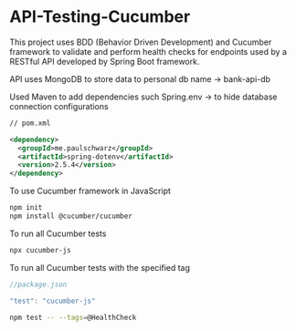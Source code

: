 # API-Testing-Cucumber

This project uses BDD (Behavior Driven Development) and Cucumber framework to validate and perform health checks for endpoints used by a RESTful API developed by Spring Boot framework. 

API uses MongoDB to store data to personal db name -> bank-api-db

Used Maven to add dependencies such Spring.env -> to hide database connection configurations 

```xml
// pom.xml

<dependency>
  <groupId>me.paulschwarz</groupId>
  <artifactId>spring-dotenv</artifactId>
  <version>2.5.4</version>
</dependency>
```
To use Cucumber framework in JavaScript

```bash
npm init
npm install @cucumber/cucumber
```
To run all Cucumber tests
```bash
npx cucumber-js
```

To run all Cucumber tests with the specified tag

```javascript
//package.json

"test": "cucumber-js"
```

```bash
npm test -- --tags=@HealthCheck
```



